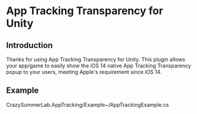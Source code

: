 # App Tracking Transparency for Unity
## Introduction
Thanks for using App Tracking Transparency for Unity. This plugin allows your app/game to
easily show the iOS 14 native App Tracking Transparency popup to your users, meeting
Apple's requirement since iOS 14.
## Example
CrazySummerLab.AppTracking/Example~/AppTrackingExample.cs
